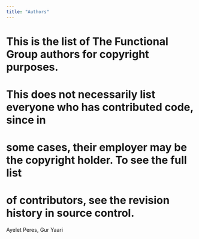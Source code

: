 ```yaml
---
title: "Authors"
---
```

# This is the list of The Functional Group authors for copyright purposes.
#
# This does not necessarily list everyone who has contributed code, since in
# some cases, their employer may be the copyright holder.  To see the full list
# of contributors, see the revision history in source control.
Ayelet Peres, Gur Yaari
